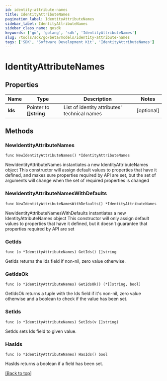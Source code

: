 ```yaml
---
id: identity-attribute-names
title: IdentityAttributeNames
pagination_label: IdentityAttributeNames
sidebar_label: IdentityAttributeNames
sidebar_class_name: gosdk
keywords: ['go', 'golang', 'sdk', 'IdentityAttributeNames'] 
slug: /tools/sdk/go/beta/models/identity-attribute-names
tags: ['SDK', 'Software Development Kit', 'IdentityAttributeNames']
---
```


# IdentityAttributeNames

## Properties

Name | Type | Description | Notes
------------ | ------------- | ------------- | -------------
**Ids** | Pointer to **[]string** | List of identity attributes&#39; technical names | [optional] 

## Methods

### NewIdentityAttributeNames

`func NewIdentityAttributeNames() *IdentityAttributeNames`

NewIdentityAttributeNames instantiates a new IdentityAttributeNames object
This constructor will assign default values to properties that have it defined,
and makes sure properties required by API are set, but the set of arguments
will change when the set of required properties is changed

### NewIdentityAttributeNamesWithDefaults

`func NewIdentityAttributeNamesWithDefaults() *IdentityAttributeNames`

NewIdentityAttributeNamesWithDefaults instantiates a new IdentityAttributeNames object
This constructor will only assign default values to properties that have it defined,
but it doesn't guarantee that properties required by API are set

### GetIds

`func (o *IdentityAttributeNames) GetIds() []string`

GetIds returns the Ids field if non-nil, zero value otherwise.

### GetIdsOk

`func (o *IdentityAttributeNames) GetIdsOk() (*[]string, bool)`

GetIdsOk returns a tuple with the Ids field if it's non-nil, zero value otherwise
and a boolean to check if the value has been set.

### SetIds

`func (o *IdentityAttributeNames) SetIds(v []string)`

SetIds sets Ids field to given value.

### HasIds

`func (o *IdentityAttributeNames) HasIds() bool`

HasIds returns a boolean if a field has been set.


[[Back to top]](#) 


